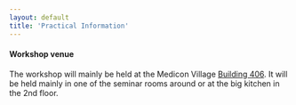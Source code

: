 ```yaml
---
layout: default
title: 'Practical Information'
---
```


#### Workshop venue

The workshop will mainly be held at the Medicon Village [Building 406][1].
It will be held mainly in one of the seminar rooms around or at the big kitchen in the 2nd floor.

[1]: https://goo.gl/maps/PYHRFWso1gNnUtsc6
